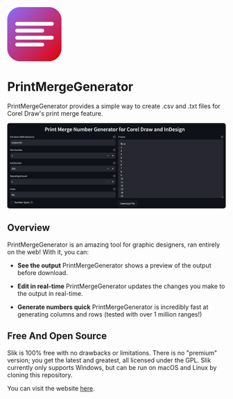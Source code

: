 <img src="assets/icons/printmergegenerator_icon.svg" width="125">

# PrintMergeGenerator
PrintMergeGenerator provides a simple way to create .csv and .txt files for Corel Draw's print merge feature.

<img src="assets/screenshots/demo.png" width="auto" style="border-radius: 5px">

## Overview
PrintMergeGenerator is an amazing tool for graphic designers, ran entirely on the web! With it, you can:

- **See the output** PrintMergeGenerator shows a preview of the output before download.

- **Edit in real-time** PrintMergeGenerator updates the changes you make to the output in real-time.

- **Generate numbers quick** PrintMergeGenerator is incredibly fast at generating columns and rows (tested with over 1 million ranges!)

## Free And Open Source
Slik is 100% free with no drawbacks or limitations. There is no "premium" version; you get the latest and greatest,
all licensed under the GPL. Slik currently only supports Windows, but can be run on macOS and Linux by cloning this
repository.

You can visit the website [here](https://printmergegenerator.streamlit.app/).
